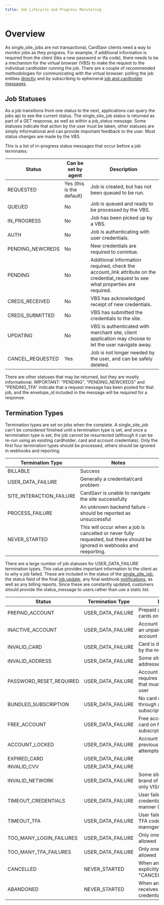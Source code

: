 ```yaml
---
title: Job Lifecycle and Progress Monitoring
---
```


# Overview

As single\_site\_jobs are not transactional, CardSavr clients need a way to monitor jobs as they progress.  For example, if additional information is required from the client (like a new password or tfa code), there needs to be a mechanism for the virtual browser (VBS) to make the request to the individual cardholder running the job.  There are a couple of recommended methodologies for communicating with the virtual browser: polling the job entities [directly](/resources/progress-polling) and by subscribing to ephemeral [job and cardholder messages](/resources/progress-messages).

## Job Statuses

As a job transitions from one status to the next, applications can query the jobs api to see the current status.  The single\_site\_job status is returned as part of a GET response, as well as within a job\_status message.  Some statuses indicate that action by the user must be taken, other statuses are simply informational and can provide important feedback to the user.  Most status changes are made by the VBS.

This is a list of in-progress status messages that occur before a job terminates. 

Status | Can be set by agent | Description
|------|---------------------|------------
REQUESTED | Yes (this is the default) | Job is created, but has not been queued to be run.
QUEUED    | No | Job is queued and ready to be processed by the VBS.
IN_PROGRESS | No | Job has been picked up by a VBS.
AUTH | No | Job is authenticating with user credentials.
PENDING\_NEWCREDS | No | New credentials are required to conintue.
PENDING | No | Additional information required, check the account_link attribute on the credential_request to see what properties are required.
CREDS\_RECEIVED | No | VBS has acknowledged receipt of new credentials.
CREDS\_SUBMITTED | No | VBS has submitted the credentials to the site.
UPDATING | No | VBS is authenticated with merchant site, client application may choose to let the user navigate away.
CANCEL\_REQUESTED | Yes | Job is not longer needed by the user, and can be safely deleted.

There are other statuses that may be returned, but they are mostly informational.  IMPORTANT: "PENDING", "PENDING_NEWCREDS" and "PENDING_TFA" indicate that a request message has been posted for that job, and the envelope_id included in the message will be required for a response. 

## Termination Types

Termination types are set on jobs when the complete.  A single\_site\_job can't be considered finished until a termination type is set, and once a terrmination type is set, the job cannot be resurrected (although it can be re-run using an existing cardholder, card and account credentials).  Only the first four termination types should be processed, others should be ignored in webhooks and reporting.  

Termination Type | Notes
|-----------|--------
BILLABLE | Success
USER\_DATA\_FAILURE | Generally a credential/card problem
SITE\_INTERACTION\_FAILURE | CardSavr is unable to navigate the site successfully
PROCESS\_FAILURE | An unknown backend failure - should be reported as unsuccessful
NEVER\_STARTED | This will occur when a job is cancelled or never fully requested, but these should be ignored in webhooks and reeporting.

There are a large number of job statuses for USER\_DATA\_FAILURE termination types.  This value provides important information to the client as to why a job failed. These are included in the status of the [single\_site\_job](https://swch.github.io/slate/#single-site-jobs), the status field of the final [job update](/resources/progress-messages/), any final webhook [notifications](/resources/notifications/), as well as any billing reports.  Since these are constantly updated, customers should provide the status\_message to users rather than use a static list. 

Status | Termination Type | Description
|------|------------------|-------------
PREPAID_ACCOUNT | USER\_DATA\_FAILURE | Prepaid accounts don't have cards on file
INACTIVE_ACCOUNT | USER\_DATA\_FAILURE | Account is inactive due to an unpaid bill or closed account
INVALID_CARD | USER\_DATA\_FAILURE | Card is detected as invalid by the merchant
INVALID_ADDRESS | USER\_DATA\_FAILURE | Some sites require accurate addresses
PASSWORD\_RESET\_REQUIRED | USER\_DATA\_FAILURE | Account is in a state that requires a password reset that must be done by the user
BUNDLED_SUBSCRIPTION | USER\_DATA\_FAILURE | No card on file and billed through another subscription (e.g. Disney+)
FREE_ACCOUNT | USER\_DATA\_FAILURE | Free accounts don't have a card on file and no paid subscrption
ACCOUNT_LOCKED | USER\_DATA\_FAILURE | Account has been locked by previous failed login attempts
EXPIRED_CARD | USER\_DATA\_FAILURE | 
INVALID_CVV | USER\_DATA\_FAILURE | 
INVALID_NETWORK | USER\_DATA\_FAILURE | Some sites only accept one brand of card (no Amex, only VISA, etc.)
TIMEOUT_CREDENTIALS | USER\_DATA\_FAILURE | User failed to provide new credentials in a timely manner (~4 minutes)
TIMEOUT_TFA | USER\_DATA\_FAILURE | User failed to provide a new TFA code in a timely mannger (~4 minutes)
TOO\_MANY\_LOGIN\_FAILURES | USER\_DATA\_FAILURE | Only one failed login is allowed
TOO\_MANY\_TFA\_FAILURES | USER\_DATA\_FAILURE | Only one failed TFA code is allowed
CANCELLED | NEVER_STARTED | When an application explicitly sets the status to "CANCELLED_REQUESTED".
ABANDONED | NEVER_STARTED | When an application never receives an initial set of credentials.

